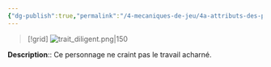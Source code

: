 ```yaml
---
{"dg-publish":true,"permalink":"/4-mecaniques-de-jeu/4a-attributs-des-personnages/traits-de-caractere/applique/"}
---
```


>[!grid] 
>![trait_diligent.png|150](/img/user/Z.%20Ressources/Traits_images/Trait_diligent.png)

**Description**:: Ce personnage ne craint pas le travail acharné.





